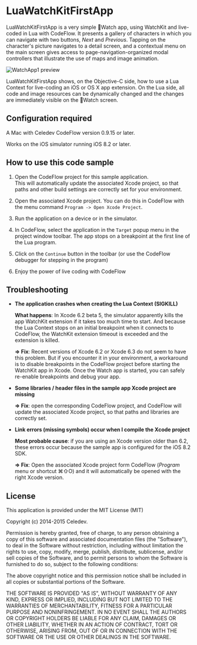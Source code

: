 # LuaWatchKitFirstApp

LuaWatchKitFirstApp is a very simple Watch app, using WatchKit and live-coded in Lua with CodeFlow. It presents a gallery of characters in which you can navigate with two buttons, *Next* and *Previous*. Tapping on the character's picture navigates to a detail screen, and a contextual menu on the main screen gives access to page-navigation-organized modal controllers that illustrate the use of maps and image animation.

![WatchApp1 preview](WatchApp1-preview.gif)

LuaWatchKitFirstApp shows, on the Objective-C side, how to use a Lua Context for live-coding an iOS or OS X app extension. On the Lua side, all code and image resources can be dynamically changed and the changes are immediately visible on the Watch screen.

## Configuration required

A Mac with Celedev CodeFlow version 0.9.15 or later.

Works on the iOS simulator running iOS 8.2 or later.

## How to use this code sample

1. Open the CodeFlow project for this sample application.  
  This will automatically update the associated Xcode project, so that paths and other build settings are correctly set for your environment.

2. Open the associated Xcode project. You can do this in CodeFlow with the menu command `Program -> Open Xcode Project`.

3. Run the application on a device or in the simulator.

4. In CodeFlow, select the application in the `Target` popup menu in the project window toolbar. The app stops on a breakpoint at the first line of the Lua program.

5. Click on the `Continue` button in the toolbar (or use the CodeFlow debugger for stepping in the program) 

6. Enjoy the power of live coding with CodeFlow

## Troubleshooting

- **The application crashes when creating the Lua Context (SIGKILL)**
  
  **What happens**: In Xcode 6.2 beta 5, the simulator apparently kills the app WatchKit extension if it takes too much time to start. And because the  Lua Context stops on an initial breakpoint when it connects to CodeFlow, the WatchKit extension timeout is exceeded and the extension is killed.
  
  **⇒ Fix**: Recent versions of Xcode 6.2 or Xcode 6.3 do not seem to have this problem. But if you encounter it in your environment, a workaround is to disable breakpoints in the CodeFlow project before starting the WatchKit app in Xcode.  Once the Watch app is started, you can safely re-enable breakpoints and debug your app.
  
- **Some libraries / header files in the sample app Xcode project are missing**

  **⇒ Fix**: open the corresponding CodeFlow project, and CodeFlow will update the associated Xcode project, so that paths and libraries are correctly set.

- **Link errors (missing symbols) occur when I compile the Xcode project**

  **Most probable cause**: if you are using an Xcode version older than 6.2, these errors occur because the sample app is configured for the iOS 8.2 SDK.

  **⇒ Fix**: Open the associated Xcode project form CodeFlow (*Program* menu or shortcut ⌘⇧O) and it will automatically be opened with the right Xcode version.

## License

This application is provided under the MIT License (MIT)

Copyright (c) 2014-2015 Celedev.

Permission is hereby granted, free of charge, to any person obtaining a copy
of this software and associated documentation files (the "Software"), to deal
in the Software without restriction, including without limitation the rights
to use, copy, modify, merge, publish, distribute, sublicense, and/or sell
copies of the Software, and to permit persons to whom the Software is
furnished to do so, subject to the following conditions:

The above copyright notice and this permission notice shall be included in
all copies or substantial portions of the Software.

THE SOFTWARE IS PROVIDED "AS IS", WITHOUT WARRANTY OF ANY KIND, EXPRESS OR
IMPLIED, INCLUDING BUT NOT LIMITED TO THE WARRANTIES OF MERCHANTABILITY,
FITNESS FOR A PARTICULAR PURPOSE AND NONINFRINGEMENT. IN NO EVENT SHALL THE
AUTHORS OR COPYRIGHT HOLDERS BE LIABLE FOR ANY CLAIM, DAMAGES OR OTHER
LIABILITY, WHETHER IN AN ACTION OF CONTRACT, TORT OR OTHERWISE, ARISING FROM,
OUT OF OR IN CONNECTION WITH THE SOFTWARE OR THE USE OR OTHER DEALINGS IN
THE SOFTWARE.
